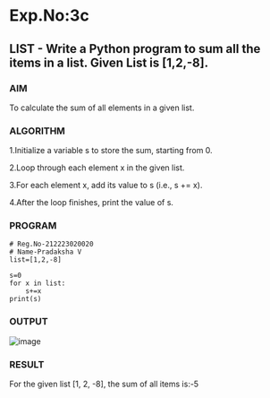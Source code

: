 # Exp.No:3c
## LIST - Write a Python program to sum all the items in a list. Given List is [1,2,-8].

### AIM  
To calculate the sum of all elements in a given list.

### ALGORITHM

1.Initialize a variable s to store the sum, starting from 0.

2.Loop through each element x in the given list.

3.For each element x, add its value to s (i.e., s += x).

4.After the loop finishes, print the value of s.


### PROGRAM

```
# Reg.No-212223020020
# Name-Pradaksha V
list=[1,2,-8]

s=0
for x in list:
    s+=x
print(s)

```
### OUTPUT
![image](https://github.com/user-attachments/assets/9e611f26-4510-458e-bb2b-8825316047f8)

### RESULT
For the given list [1, 2, -8], the sum of all items is:-5
